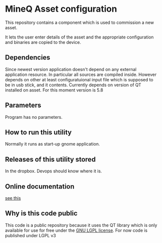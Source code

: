 # MineQ Asset configuration

This repository contains a component which is used to commission a new asset.

It lets the user enter details of the asset and the appropriate configuration and binaries are copied to the device.

## Dependencies

Since newest version application doesn't depend on any external application resource. In particular all sources are compiled inside. However depends on other at least
configuratuional input file which is supposed to be in usb stick, and it contents.
Currently depends on version of QT installed on asset. For this moment version is 5.8

## Parameters

Program has no parameters.

## How to run this utility

Normally it runs as start-up gnome application.

## Releases of this utility stored

In the dropbox. Devops should know where it is.

## Online documentation

[see this]( https://confluence.quartileone.com/x/EyQQAw )


## Why is this code public

This code is a public repository because it uses the QT library which is only available for use for free under the [GNU LGPL license](http://doc.qt.io/qt-5/licensing.html).
For now code is published under LGPL v3
